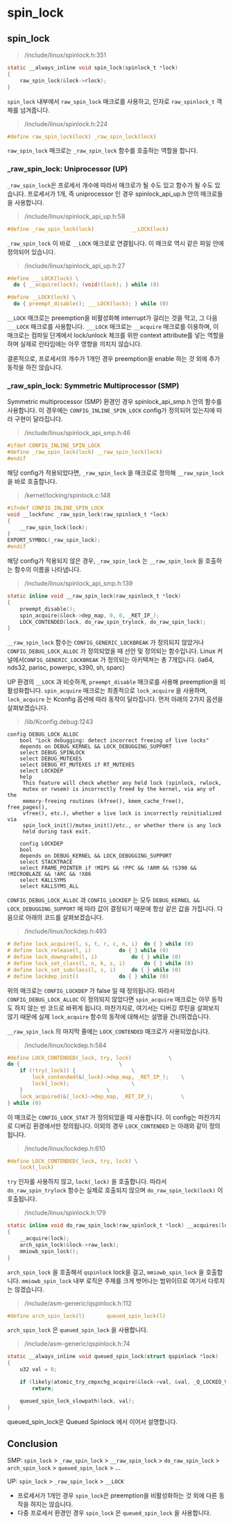 # spin\_lock

## spin\_lock

> /include/linux/spinlock.h:351

```c
static __always_inline void spin_lock(spinlock_t *lock)
{
	raw_spin_lock(&lock->rlock);
}
```

`spin_lock` 내부에서 `raw_spin_lock` 매크로를 사용하고, 인자로 `raw_spinlock_t` 객체를 넘겨줍니다.

> /include/linux/spinlock.h:224

```c
#define raw_spin_lock(lock)	_raw_spin_lock(lock)
```

`raw_spin_lock` 매크로는 `_raw_spin_lock` 함수를 호출하는 역할을 합니다.



### \_raw\_spin\_lock: Uniprocessor \(UP\)

`_raw_spin_lock`은 프로세서 개수에 따라서 매크로가 될 수도 있고 함수가 될 수도 있습니다. 프로세서가 1개, 즉 uniprocessor 인 경우 spinlock\_api\_up.h 안의 매크로들을 사용합니다.

> /include/linux/spinlock\_api\_up.h:58

```c
#define _raw_spin_lock(lock)			__LOCK(lock)
```

`_raw_spin_lock` 이 바로 `__LOCK` 매크로로 연결됩니다. 이 매크로 역시 같은 파일 안에 정의되어 있습니다.

> /include/linux/spinlock\_api\_up.h:27

```c
#define ___LOCK(lock) \
  do { __acquire(lock); (void)(lock); } while (0)

#define __LOCK(lock) \
  do { preempt_disable(); ___LOCK(lock); } while (0)
```

`__LOCK` 매크로는 preemption을 비활성화해 interrupt가 걸리는 것을 막고, 그 다음`___LOCK` 매크로를 사용합니다. `___LOCK` 매크로는 `__acquire` 매크로를 이용하며, 이 매크로는 컴파일 단계에서 lock/unlock 체크를 위한 context attribute를 넣는 역할을 하며 실제로 런타임에는 아무 영향을 끼치지 않습니다.

결론적으로, 프로세서의 개수가 1개인 경우 preemption을 enable 하는 것 외에 추가 동작을 하진 않습니다.



### \_raw\_spin\_lock: Symmetric Multiprocessor \(SMP\)

Symmetric multiprocessor \(SMP\) 환경인 경우 spinlock\_api\_smp.h 안의 함수를 사용합니다. 이 경우에는 `CONFIG_INLINE_SPIN_LOCK` config가 정의되어 있는지에 따라 구현이 달라집니다.

> /include/linux/spinlock\_api\_smp.h:46

```c
#ifdef CONFIG_INLINE_SPIN_LOCK
#define _raw_spin_lock(lock) __raw_spin_lock(lock)
#endif
```

해당 config가 적용되었다면, `_raw_spin_lock` 을 매크로로 정의해 `__raw_spin_lock` 을 바로 호출합니다.

> /kernel/locking/spinlock.c:148

```c
#ifndef CONFIG_INLINE_SPIN_LOCK
void __lockfunc _raw_spin_lock(raw_spinlock_t *lock)
{
	__raw_spin_lock(lock);
}
EXPORT_SYMBOL(_raw_spin_lock);
#endif
```

해당 config가 적용되지 않은 경우, `_raw_spin_lock` 는 `__raw_spin_lock` 을 호출하는 함수의 이름을 나타냅니다.

> /include/linux/spinlock\_api\_smp.h:139

```c
static inline void __raw_spin_lock(raw_spinlock_t *lock)
{
	preempt_disable();
	spin_acquire(&lock->dep_map, 0, 0, _RET_IP_);
	LOCK_CONTENDED(lock, do_raw_spin_trylock, do_raw_spin_lock);
}
```

`__raw_spin_lock` 함수는 `CONFIG_GENERIC_LOCKBREAK` 가 정의되지 않았거나 `CONFIG_DEBUG_LOCK_ALLOC` 가 정의되었을 때 선언 및 정의되는 함수입니다. Linux 커널에서`CONFIG_GENERIC_LOCKBREAK` 가 정의되는 아키텍쳐는 총 7개입니다. \(ia64, nds32, parisc, powerpc, s390, sh, sparc\)

UP 환경의 `__LOCK` 과 비슷하게, `preempt_disable` 매크로를 사용해 preemption을 비활성화합니다. `spin_acquire` 매크로는 최종적으로 `lock_acquire` 을 사용하며, `lock_acquire` 는 Kconfig 옵션에 따라 동작이 달라집니다. 먼저 아래의 2가지 옵션을 살펴보겠습니다.

> /lib/Kconfig.debug:1243

```text
config DEBUG_LOCK_ALLOC
	bool "Lock debugging: detect incorrect freeing of live locks"
	depends on DEBUG_KERNEL && LOCK_DEBUGGING_SUPPORT
	select DEBUG_SPINLOCK
	select DEBUG_MUTEXES
	select DEBUG_RT_MUTEXES if RT_MUTEXES
	select LOCKDEP
	help
	 This feature will check whether any held lock (spinlock, rwlock,
	 mutex or rwsem) is incorrectly freed by the kernel, via any of the
	 memory-freeing routines (kfree(), kmem_cache_free(), free_pages(),
	 vfree(), etc.), whether a live lock is incorrectly reinitialized via
	 spin_lock_init()/mutex_init()/etc., or whether there is any lock
	 held during task exit.
	
	config LOCKDEP
	bool
	depends on DEBUG_KERNEL && LOCK_DEBUGGING_SUPPORT
	select STACKTRACE
	select FRAME_POINTER if !MIPS && !PPC && !ARM && !S390 && !MICROBLAZE && !ARC && !X86
	select KALLSYMS
	select KALLSYMS_ALL
```

`CONFIG_DEBUG_LOCK_ALLOC` 과 `CONFIG_LOCKDEP` 는 모두 `DEBUG_KERNEL && LOCK_DEBUGGING_SUPPORT` 에 따라 값이 결정되기 때문에 항상 같은 값을 가집니다. 다음으로 아래의 코드를 살펴보겠습니다.

> /include/linux/lockdep.h:493

```c
# define lock_acquire(l, s, t, r, c, n, i)	do { } while (0)
# define lock_release(l, i)			do { } while (0)
# define lock_downgrade(l, i)			do { } while (0)
# define lock_set_class(l, n, k, s, i)		do { } while (0)
# define lock_set_subclass(l, s, i)		do { } while (0)
# define lockdep_init()				do { } while (0)
```

위의 매크로는 `CONFIG_LOCKDEP` 가 false 일 때 정의됩니다. 따라서  `CONFIG_DEBUG_LOCK_ALLOC` 이 정의되지 않았다면 `spin_acquire` 매크로는 아무 동작도 하지 않는 빈 코드로 바뀌게 됩니다. 마찬가지로, 여기서는 디버깅 루틴을 살펴보지 않기 때문에 실제 `lock_acquire` 함수의 동작에 대해서는 설명을 건너뛰겠습니다.

`__raw_spin_lock` 의 마지막 줄에는 `LOCK_CONTENDED` 매크로가 사용되었습니다.

> /include/linux/lockdep.h:584

```c
#define LOCK_CONTENDED(_lock, try, lock)			\
do {								\
	if (!try(_lock)) {					\
		lock_contended(&(_lock)->dep_map, _RET_IP_);	\
		lock(_lock);					\
	}							\
	lock_acquired(&(_lock)->dep_map, _RET_IP_);			\
} while (0)
```

이 매크로는 `CONFIG_LOCK_STAT` 가 정의되었을 때 사용합니다. 이 config는 마찬가지로 디버깅 환경에서만 정의됩니다. 이외의 경우 `LOCK_CONTENDED` 는 아래와 같이 정의됩니다.

> /include/linux/lockdep.h:610

```c
#define LOCK_CONTENDED(_lock, try, lock) \
	lock(_lock)
```

`try` 인자를 사용하지 않고, `lock(_lock)` 을 호출합니다. 따라서 `do_raw_spin_trylock` 함수는 실제로 호출되지 않으며 `do_raw_spin_lock(lock)` 이 호출됩니다.

> /include/linux/spinlock.h:179

```c
static inline void do_raw_spin_lock(raw_spinlock_t *lock) __acquires(lock)
{
	__acquire(lock);
	arch_spin_lock(&lock->raw_lock);
	mmiowb_spin_lock();
}
```

`arch_spin_lock` 을 호출해서 `qspinlock` lock을 걸고, `mmiowb_spin_lock` 을 호출합니다. `mmiowb_spin_lock` 내부 로직은 주제를 크게 벗어나는 범위이므로 여기서 다루지는 않겠습니다.

> /include/asm-generic/qspinlock.h:112

```c
#define arch_spin_lock(l)		queued_spin_lock(l)
```

`arch_spin_lock` 은 `queued_spin_lock` 을 사용합니다.

> /include/asm-generic/qspinlock.h:74

```c
static __always_inline void queued_spin_lock(struct qspinlock *lock)
{
	u32 val = 0;

	if (likely(atomic_try_cmpxchg_acquire(&lock->val, &val, _Q_LOCKED_VAL)))
		return;

	queued_spin_lock_slowpath(lock, val);
}
```

queued\_spin\_lock은 Queued Spinlock 에서 이어서 설명합니다.



## Conclusion

SMP: `spin_lock` &gt; `_raw_spin_lock` &gt; `__raw_spin_lock` &gt; `do_raw_spin_lock` &gt; `arch_spin_lock` &gt; `queued_spin_lock` &gt; ...

UP: `spin_lock` &gt; `_raw_spin_lock` &gt; `__LOCK` 

* 프로세서가 1개인 경우 `spin_lock`은 preemption을 비활성화하는 것 외에 다른 동작을 하지는 않습니다.
* 다중 프로세서 환경인 경우 `spin_lock` 은 `queued_spin_lock` 을 사용합니다.

